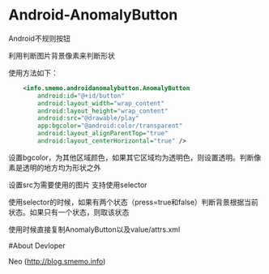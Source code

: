 # Android-AnomalyButton
Android不规则按钮

利用判断图片背景像素来判断形状

使用方法如下：
```xml
    <info.smemo.androidanomalybutton.AnomalyButton
        android:id="@+id/button"
        android:layout_width="wrap_content"
        android:layout_height="wrap_content"
        android:src="@drawable/play"
        app:bgcolor="@android:color/transparent"
        android:layout_alignParentTop="true"
        android:layout_centerHorizontal="true" />

```

设置bgcolor，为其他区域颜色，如果其它区域均为透明色，则设置透明。判断像素是透明的地方均为形状之外

设置src为需要使用的图片
支持使用selector

使用selector的时候，如果有两个状态（press=true和false）判断背景根据当前状态。如果只有一个状态，则取该状态

使用时候直接复制AnomalyButton以及value/attrs.xml


#About Devloper

Neo (http://blog.smemo.info) 
